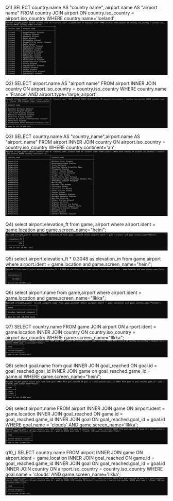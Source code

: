 
Q1)
SELECT country.name AS "country name", airport.name AS "airport name" FROM country JOIN airport ON country.iso_country = airport.iso_country WHERE country.name='Iceland';
![Ex3Q1.png](Ex3Q1.png)

Q2)
SELECT airport.name AS "airport name" FROM airport INNER JOIN country ON airport.iso_country = country.iso_country WHERE country.name = 'France' AND airport.type='large_airport';
![Ex3Q2.png](Ex3Q2.png)

Q3)
SELECT country.name AS "country_name",airport.name AS "airport_name" FROM airport INNER JOIN country ON airport.iso_country = country.iso_country WHERE country.continent='an';
![Ex3Q3.png](Ex3Q3.png)

Q4)
select airport.elevation_ft from game, airport where airport.ident = game.location and game.screen_name="heini";
![Ex3Q4.png](Ex3Q4.png)

Q5)
select airport.elevation_ft * 0.3048 as elevation_m from game,airport where airport.ident = game.location and game.screen_name="heini";
![Ex3Q5.png](Ex3Q5.png)

Q6)
select airport.name from game,airport where airport.ident = game.location and game.screen_name="Ilkka";
![Ex3Q6.png](Ex3Q6.png)

Q7)
SELECT country.name FROM game JOIN airport ON airport.ident = game.location INNER JOIN country ON country.iso_country = airport.iso_country WHERE game.screen_name="Ilkka";
![Ex3Q7.png](Ex3Q7.png)

Q8)
select goal.name from goal INNER JOIN goal_reached ON goal.id = goal_reached.goal_id INNER JOIN game on goal_reached.game_id = game.id WHERE game.screen_name="heini";
![Ex3Q8.png](Ex3Q8.png)


Q9)
select airport.name FROM airport INNER JOIN game ON airport.ident = game.location INNER JOIN goal_reached ON game.id = goal_reached.game_id INNER JOIN goal ON goal_reached.goal_id = goal.id WHERE goal.name = 'clouds' AND game.screen_name='Ilkka';
![EX3Q9.png](EX3Q9.png)

q10_)
SELECT country.name FROM airport INNER JOIN game ON airport.ident = game.location INNER JOIN goal_reached ON game.id = goal_reached.game_id INNER JOIN goal ON goal_reached.goal_id = goal.id INNER JOIN country ON airport.iso_country = country.iso_country  WHERE goal.name = 'clouds' AND game.screen_name='Ilkka';
![Ex3Q10.png](Ex3Q10.png)